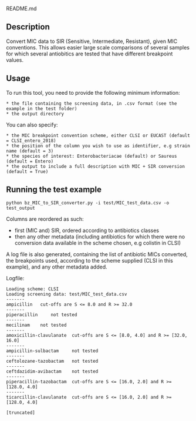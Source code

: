 README.md

Description
-----------

Convert MIC data to SIR (Sensitive, Intermediate, Resistant), given MIC conventions. 
This allows easier large scale comparisons of several samples for which several antiobitics 
are tested that have different breakpoint values.


Usage
-----

To run this tool, you need to provide the following minimum information: 

	* the file containing the screening data, in .csv format (see the example in the test folder)
	* the output directory
    
You can also specify:

    * the MIC breakpoint convention scheme, either CLSI or EUCAST (default = CLSI_entero_2018)
    * the position of the column you wish to use as identifier, e.g strain name (default = 3) 
	* the species of interest: Enterobacteriacae (default) or Saureus (default = Entero)
	* the output to include a full description with MIC + SIR conversion (default = True)


Running the test example
------------------------

```python bz_MIC_to_SIR_converter.py -i test/MIC_test_data.csv -o test_output```


Columns are reordered as such:

* first (MIC and) SIR, ordered according to antibiotics classes
* then any other metadata (including antibiotics for which there were no conversion data available
in the scheme chosen, e.g colistin in CLSI)

A log file is also generated, containing the list of antibiotic MICs converted, the breakpoints
used, according to the scheme supplied (CLSI in this example), and any other metadata added.

Logfile:

	Loading scheme: CLSI
	Loading screening data: test/MIC_test_data.csv
	-------
	ampicillin	 cut-offs are S <= 8.0 and R >= 32.0
	-------
	piperacillin	 not tested
	-------
	mecilinam	 not tested
	-------
	amoxicillin-clavulanate	 cut-offs are S <= [8.0, 4.0] and R >= [32.0, 16.0]
	-------
	ampicillin-sulbactam	 not tested
	-------
	ceftolozane-tazobactam	 not tested
	-------
	ceftdazidim-avibactam	 not tested
	-------
	piperacillin-tazobactam	 cut-offs are S <= [16.0, 2.0] and R >= [128.0, 4.0]
	-------
	ticarcillin-clavulanate	 cut-offs are S <= [16.0, 2.0] and R >= [128.0, 4.0]

	[truncated]



